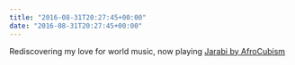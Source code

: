 ```yaml
---
title: "2016-08-31T20:27:45+00:00"
date: "2016-08-31T20:27:45+00:00"
---
```


Rediscovering my love for world music, now playing [Jarabi by AfroCubism](https://open.spotify.com/album/1CH76GNjApPSbQcRqComt7)
